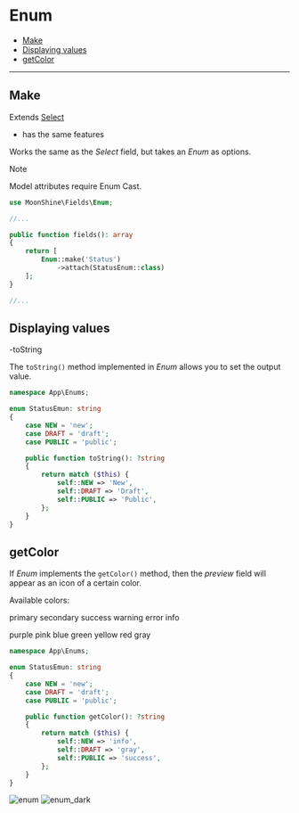 # Enum

- [Make](#make)
- [Displaying values](#displaying-values)
- [getColor](#getcolor)

---

<a name="make"></a>
## Make
Extends [Select](https://moonshine-laravel.com/docs/resource/fields/fields-select)  
* has the same features  

Works the same as the *Select* field, but takes an *Enum* as options.

> [!NOTE]
> Model attributes require Enum Cast.

```php
use MoonShine\Fields\Enum;

//...

public function fields(): array
{
    return [
        Enum::make('Status')
            ->attach(StatusEnum::class)
    ];
}

//...
```

<a name="displaying-values"></a>
## Displaying values

-toString

The `toString()` method implemented in *Enum* allows you to set the output value.

```php
namespace App\Enums;

enum StatusEmun: string
{
    case NEW = 'new';
    case DRAFT = 'draft';
    case PUBLIC = 'public';

    public function toString(): ?string
    {
        return match ($this) {
            self::NEW => 'New',
            self::DRAFT => 'Draft',
            self::PUBLIC => 'Public',
        };
    }
}
```

<a name="getcolor"></a>
## getColor
If *Enum* implements the `getColor()` method, then the *preview* field will appear as an icon of a certain color.

Available colors:

<p class="my-4 flex flex-wrap gap-1">
    <span class="badge badge-primary">primary</span>
    <span class="badge badge-secondary">secondary</span>
    <span class="badge badge-success">success</span>
    <span class="badge badge-warning">warning</span>
    <span class="badge badge-error">error</span>
    <span class="badge badge-info">info</span>
</p>

<p class="my-4 flex flex-wrap gap-1">
    <span class="badge badge-purple">purple</span>
    <span class="badge badge-pink">pink</span>
    <span class="badge badge-blue">blue</span>
    <span class="badge badge-green">green</span>
    <span class="badge badge-yellow">yellow</span>
    <span class="badge badge-red">red</span>
    <span class="badge badge-gray">gray</span>
</p>

```php
namespace App\Enums;

enum StatusEmun: string
{
    case NEW = 'new';
    case DRAFT = 'draft';
    case PUBLIC = 'public';

    public function getColor(): ?string
    {
        return match ($this) {
            self::NEW => 'info',
            self::DRAFT => 'gray',
            self::PUBLIC => 'success',
        };
    }
}
```
![enum](https://moonshine-laravel.com/screenshots/enum.png)
![enum_dark](https://moonshine-laravel.com/screenshots/enum_dark.png)


